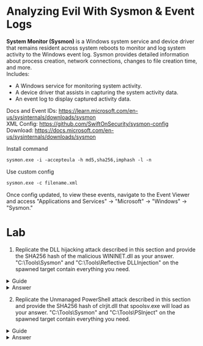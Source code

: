 # Analyzing Evil With Sysmon & Event Logs
**System Monitor (Sysmon)** is a Windows system service and device driver that 
remains resident across system reboots to monitor and log system activity to the Windows event log. 
Sysmon provides detailed information about process creation, network connections, changes to file creation time, and more. \
Includes:
- A Windows service for monitoring system activity.
- A device driver that assists in capturing the system activity data.
- An event log to display captured activity data.

Docs and Event IDs: https://learn.microsoft.com/en-us/sysinternals/downloads/sysmon \
XML Config: https://github.com/SwiftOnSecurity/sysmon-config \
Download: https://docs.microsoft.com/en-us/sysinternals/downloads/sysmon

Install command
```ps
sysmon.exe -i -accepteula -h md5,sha256,imphash -l -n
```
Use custom config
```ps
sysmon.exe -c filename.xml
```
Once config updated, to view these events, navigate to the Event Viewer and access "Applications and Services" -> "Microsoft" -> "Windows" -> "Sysmon."

# Lab
1. Replicate the DLL hijacking attack described in this section and provide the SHA256 hash of the malicious WININET.dll as your answer. "C:\Tools\Sysmon" and "C:\Tools\Reflective DLLInjection" on the spawned target contain everything you need.

<details>
<summary>Guide</summary>
  
cd into Tools\Sysmon and edit the configuration provided. Change "include" to "exclude" to not exclude imageload events (???).
![image](https://github.com/matt-rog/doc/assets/91029371/69cdb9b8-92ad-482d-97d5-3d3e4f91b630) \
Load the config
```
sysmon.exe -c sysmonconfig-export.xml
```
Go to C:\Tools\Reflective DLLInjection. Here is the rdi kit from https://github.com/stephenfewer/ReflectiveDLLInjection/tree/master \
Rename `reflective_dll.x64.dll` to `WININET.dll` and move it and **copy** `calc.exe` to the same writable directory. (WININET is a dll hijackable by calc.exe) \
Start that `calc.exe` and you'll start the injected message box process. (this is all just following the module guide) \
Used this xml filter to see the event generated by WININET.dll
```xml
<QueryList>
  <Query Id="0" Path="Microsoft-Windows-Sysmon/Operational">
    <Select Path="Microsoft-Windows-Sysmon/Operational">
	*[System[(EventID=7)]] and *[EventData[Data[@Name='ImageLoaded'] and (Data='C:\Users\Administrator\Desktop\Reflective DLLInjection\WININET.dll')]]
    </Select>
  </Query>
</QueryList>
```
It returns one event log.
</details>
<details>
<summary>Answer</summary>
51F2305DCF385056C68F7CCF5B1B3B9304865CEF1257947D4AD6EF5FAD2E3B13
</details>

2. Replicate the Unmanaged PowerShell attack described in this section and provide the SHA256 hash of clrjit.dll that spoolsv.exe will load as your answer. "C:\Tools\Sysmon" and "C:\Tools\PSInject" on the spawned target contain everything you need.

<details>
<summary>Guide</summary>

Literally just following the guide, start "Process Hacker" from the search bar. Open powershell, run the following (line by line). Be sure to put in your process ID.
```ps
 powershell -ep bypass
 Import-Module .\Invoke-PSInject.ps1
 Invoke-PSInject -ProcId [Process ID of spoolsv.exe] -PoshCode "V3JpdGUtSG9zdCAiSGVsbG8sIEd1cnU5OSEi"
```
Give it a couple seconds and in process hacker you should see the spoolsv.exe process turn green, meaning its managed.\
To find the event, run this xml filter. I got the locations of what to filter for from the guide + question.
```xml
<QueryList>
  <Query Id="0" Path="Microsoft-Windows-Sysmon/Operational">
    <Select Path="Microsoft-Windows-Sysmon/Operational">
	*[System[(EventID=7)]] and  *[EventData[Data[@Name='Image'] and (Data='C:\Windows\System32\spoolsv.exe')]]
 and *[EventData[Data[@Name='ImageLoaded'] and (Data='C:\Windows\Microsoft.NET\Framework64\v4.0.30319\clrjit.dll')]]
    </Select>
  </Query>
</QueryList>
```
You'll get one event, pull the SHA from there.
</details>
<details>
<summary>Answer</summary>
8A3CD3CF2249E9971806B15C75A892E6A44CCA5FF5EA5CA89FDA951CD2C09AA9
</details>
